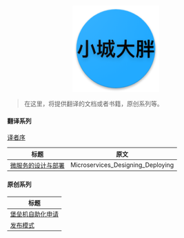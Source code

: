<p align="center">
   <img width="200" src="avatar.png">
</p>

> 在这里，将提供翻译的文档或者书籍，原创系列等。

#### 翻译系列

[译者序](translator_foreword.md)


|           标题             |             原文             |
| --------------------------| ---------------------------- |
| [微服务的设计与部署](microservices-design-deploy/README.md)    |  Microservices_Designing_Deploying|

#### 原创系列

| 标题                          |
| ---------------------------- |
| [堡垒机自助化申请](bhapp/README.md)         |
| [发布模式](deployment-strategies/README.md)         |